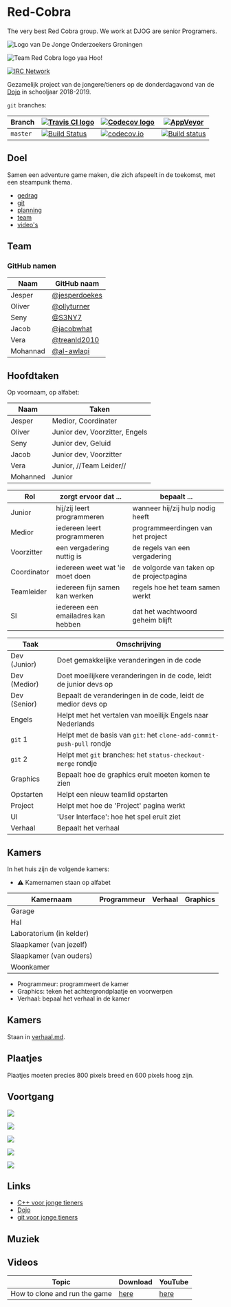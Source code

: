 # Red-Cobra

The very best Red Cobra group. We work at DJOG are senior Programers.

![Logo van De Jonge Onderzoekers Groningen](plaatjes/djog.png)

![Team Red Cobra logo yaa Hoo!](plaatjes/red_cobra.png)

[![IRC Network](https://img.shields.io/badge/irc-%23Red-Cobra-blue.svg "IRC Freenode")](https://webchat.freenode.net/?channels=Red-Cobra)

Gezamelijk project van de jongere/tieners 
op de donderdagavond van de [Dojo](https://github.com/richelbilderbeek/Dojo) in schooljaar 2018-2019.

`git` branches:

Branch|[![Travis CI logo](plaatjes/travis.png)](https://travis-ci.org)|[![Codecov logo](plaatjes/codecov.png)](https://www.codecov.io)|[![AppVeyor](plaatjes/appveyor.png)](https://www.appveyor.com/)
---|---|---|---
`master`|[![Build Status](https://travis-ci.org/richelbilderbeek/Red-Cobra.svg?branch=master)](https://travis-ci.org/richelbilderbeek/Red-Cobra/branches) | [![codecov.io](https://codecov.io/github/richelbilderbeek/Red-Cobra/coverage.svg?branch=master)](https://codecov.io/github/richelbilderbeek/Red-Cobra?branch=master)|[![Build status](https://ci.appveyor.com/api/projects/status/kmy0bqe0kcmwfjjx/branch/master?svg=true)](https://ci.appveyor.com/project/richelbilderbeek/djog-nanos-2018/branch/master)

## Doel

Samen een adventure game maken, die zich afspeelt in de toekomst, met
een steampunk thema.

  * [gedrag](doc/gedrag.md)
  * [git](doc/git.md)
  * [planning](doc/planning.md)
  * [team](team/README.md)
  * [video's](doc/videos.md)

## Team

### GitHub namen

Naam   |GitHub naam
-------|------------------
Jesper |[@jesperdoekes](https://github.com/jesperdoekes)
Oliver |[@ollyturner](https://github.com/ollyturner)
Seny   |[@S3NY7](https://github.com/S3NY7)
Jacob|[@jacobwhat](https://github.com/jacobwhat)
Vera|[@treanld2010](https://github.com/treanld2010)
Mohannad|[@al-awlaqi](https://github.com/al-awlaqi)

## Hoofdtaken

Op voornaam, op alfabet:

Naam   |Taken
-------|----------------------------
Jesper |Medior, Coordinater
Oliver |Junior dev, Voorzitter, Engels
Seny   |Junior dev, Geluid
Jacob  |Junior dev, Voorzitter
Vera|Junior, //Team Leider//
Mohanned|Junior

Rol         | zorgt ervoor dat ...               | bepaalt ...
------------|------------------------------------|------------------------------------------
Junior      | hij/zij leert programmeren         | wanneer hij/zij hulp nodig heeft
Medior      | iedereen leert programmeren        | programmeerdingen van het project
Voorzitter  | een vergadering nuttig is          | de regels van een vergadering
Coordinator | iedereen weet wat 'ie moet doen    | de volgorde van taken op de projectpagina
Teamleider  | iedereen fijn samen kan werken     | regels hoe het team samen werkt
SI          | iedereen een emailadres kan hebben | dat het wachtwoord geheim blijft

Taak|Omschrijving
---|---
Dev (Junior)|Doet gemakkelijke veranderingen in de code
Dev (Medior)|Doet moeilijkere veranderingen in de code, leidt de junior devs op
Dev (Senior)|Bepaalt de veranderingen in de code, leidt de medior devs op
Engels|Helpt met het vertalen van moeilijk Engels naar Nederlands
`git` 1|Helpt met de basis van `git`: het `clone-add-commit-push-pull` rondje
`git` 2|Helpt met `git` branches: het `status-checkout-merge` rondje
Graphics|Bepaalt hoe de graphics eruit moeten komen te zien
Opstarten|Helpt een nieuw teamlid opstarten
Project|Helpt met hoe de 'Project' pagina werkt
UI|'User Interface': hoe het spel eruit ziet
Verhaal|Bepaalt het verhaal

## Kamers

In het huis zijn de volgende kamers:

 * :warning: Kamernamen staan op alfabet

Kamernaam               |Programmeur | Verhaal |Graphics
------------------------|----------- |---------|-------------
Garage                  |            |         | 
Hal                     |            |         | 
Laboratorium (in kelder)|            |         | 
Slaapkamer (van jezelf) |            |         | 
Slaapkamer (van ouders) |            |         | 
Woonkamer               |            |         |         


 * Programmeur: programmeert de kamer
 * Graphics: teken het achtergrondplaatje en voorwerpen
 * Verhaal: bepaal het verhaal in de kamer

## Kamers

Staan in [verhaal.md](verhaal.md).

## Plaatjes

Plaatjes moeten precies 800 pixels breed en 600 pixels hoog zijn.

## Voortgang

![](plaatjes/20190606.png)

![](plaatjes/20190322.png)

![](plaatjes/20190222.png)

![](plaatjes/20190221.png)

![](plaatjes/20190212.png)

## Links

 * [C++ voor jonge tieners](https://github.com/richelbilderbeek/cpp_voor_jonge_tieners)
 * [Dojo](https://github.com/richelbilderbeek/Dojo)
 * [git voor jonge tieners](https://github.com/richelbilderbeek/git_voor_jonge_tieners)

## Muziek

## Videos

Topic                         | Download                                                  | YouTube
------------------------------|-----------------------------------------------------------|-----------------------------------
How to clone and run the game | [here](http://richelbilderbeek.nl/red_cobra_20191003.mkv) | [here](https://youtu.be/DFf1yFmI9LQ)
